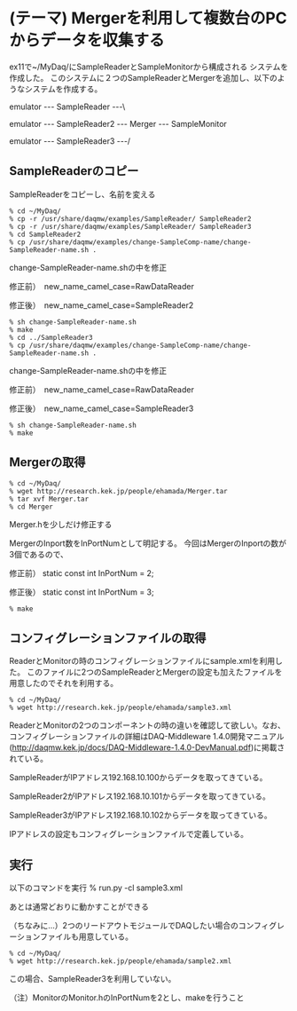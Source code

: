 (テーマ) Mergerを利用して複数台のPCからデータを収集する
===============================================================

ex11で~/MyDaq/にSampleReaderとSampleMonitorから構成される
システムを作成した。
このシステムに２つのSampleReaderとMergerを追加し、以下のようなシステムを作成する。

emulator --- SampleReader  ---\

emulator --- SampleReader2 --- Merger --- SampleMonitor

emulator --- SampleReader3 ---/


SampleReaderのコピー
--------------------------------
SampleReaderをコピーし、名前を変える

    % cd ~/MyDaq/
    % cp -r /usr/share/daqmw/examples/SampleReader/ SampleReader2
    % cp -r /usr/share/daqmw/examples/SampleReader/ SampleReader3
    % cd SampleReader2
    % cp /usr/share/daqmw/examples/change-SampleComp-name/change-SampleReader-name.sh .

change-SampleReader-name.shの中を修正

修正前）　new_name_camel_case=RawDataReader

修正後）　new_name_camel_case=SampleReader2


    % sh change-SampleReader-name.sh
    % make
    % cd ../SampleReader3
    % cp /usr/share/daqmw/examples/change-SampleComp-name/change-SampleReader-name.sh .

change-SampleReader-name.shの中を修正

修正前）　new_name_camel_case=RawDataReader

修正後）　new_name_camel_case=SampleReader3

    % sh change-SampleReader-name.sh
    % make



Mergerの取得
--------------------------------

    % cd ~/MyDaq/
    % wget http://research.kek.jp/people/ehamada/Merger.tar
    % tar xvf Merger.tar 
    % cd Merger

Merger.hを少しだけ修正する

MergerのInport数をInPortNumとして明記する。
今回はMergerのInportの数が3個であるので、

修正前）    static const int InPortNum = 2;  

修正後）    static const int InPortNum = 3;  

    % make



コンフィグレーションファイルの取得
--------------------------------
ReaderとMonitorの時のコンフィグレーションファイルにsample.xmlを利用した。
このファイルに2つのSampleReaderとMergerの設定も加えたファイルを用意したのでそれを利用する。

    % cd ~/MyDaq/
    % wget http://research.kek.jp/people/ehamada/sample3.xml


ReaderとMonitorの2つのコンポーネントの時の違いを確認して欲しい。なお、コンフィグレーションファイルの詳細はDAQ-Middleware 1.4.0開発マニュアル(http://daqmw.kek.jp/docs/DAQ-Middleware-1.4.0-DevManual.pdf)に掲載されている。


SampleReaderがIPアドレス192.168.10.100からデータを取ってきている。

SampleReader2がIPアドレス192.168.10.101からデータを取ってきている。

SampleReader3がIPアドレス192.168.10.102からデータを取ってきている。

IPアドレスの設定もコンフィグレーションファイルで定義している。

実行
--------------------------------

以下のコマンドを実行
    % run.py -cl sample3.xml

あとは通常どおりに動かすことができる



（ちなみに...）2つのリードアウトモジュールでDAQしたい場合のコンフィグレーションファイルも用意している。

    % cd ~/MyDaq/
    % wget http://research.kek.jp/people/ehamada/sample2.xml

この場合、SampleReader3を利用していない。

（注）MonitorのMonitor.hのInPortNumを2とし、makeを行うこと

















